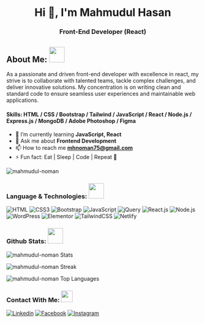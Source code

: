 <h1 align="center">Hi 👋, I'm Mahmudul Hasan</h1>
<h3 align="center">Front-End Developer (React)</h3>

## **About Me: <img src="https://media2.giphy.com/media/ZGHpWzdOEkMKtwLqdc/giphy.gif?cid=ecf05e47a0n3gi1bfqntqmob8g9aid1oyj2wr3ds3mg700bl&rid=giphy.gif" width="40">**
As a passionate and driven front-end developer with excellence in react, my strive is to collaborate with talented teams, tackle complex challenges, and deliver innovative solutions. My concentration is on writing clean and standard code to ensure seamless user experiences and maintainable web applications.

<h4>Skills:  HTML / CSS / Bootstrap / Tailwind / JavaScript / React / Node.js / Express.js / MongoDB / Adobe Photoshop / Figma</h4>

- 🌱 I’m currently learning **JavaScript, React**
- 💬 Ask me about **Frontend Development**
- 📫 How to reach me **mhnoman75@gmail.com**
- ⚡ Fun fact: Eat | Sleep | Code | Repeat 🔁 

<p align="left"> <img src="https://komarev.com/ghpvc/?username=mahmudul-noman&label=Profile%20views&color=36ab43&style=flat" alt="mahmudul-noman" /> </p>  

### Language & Technologies: <img src="https://media.giphy.com/media/KGhpQ5NMoWKQurlHwI/giphy.gif" width="40">
![HTML](https://img.shields.io/badge/HTML5-E34F26?style=flat-square&logo=html5&logoColor=white)
![CSS3](https://img.shields.io/badge/CSS3-1572B6?style=flat-square&logo=css3&logoColor=white)
![Bootstrap](https://img.shields.io/badge/Bootstrap-563D7C?style=flat-square&logo=bootstrap&logoColor=white)
![JavaScript](https://img.shields.io/badge/JavaScript-F7DF1E?style=flat-square&logo=javascript&logoColor=black)
![jQuery](https://img.shields.io/badge/jQuery-0769AD?style=flat-square&logo=jquery&logoColor=white)
![React.js](https://img.shields.io/badge/React.js-0081CB?style=flat-square&logo=react&logoColor=61DAFB)
![Node.js](https://img.shields.io/badge/Node.js-43853D?style=flat-square&logo=node.js&logoColor=white)
![WordPress](https://img.shields.io/badge/Wordpress-21759B?style=flat-square&logo=wordpress&logoColor=white)
![Elementor](https://img.shields.io/badge/Elementor-9146FF?style=flat-square&logo=elementor&logoColor=white)
![TailwindCSS](https://img.shields.io/badge/Tailwind_CSS-38B2AC?style=flat-square&logo=tailwind-css&logoColor=white)
![Netlify](https://img.shields.io/badge/Netlify-00C7B7?style=flat-square&logo=netlify&logoColor=white)

### Github Stats: <img src="https://media.giphy.com/media/ww9Z3l8wl4szKyRIro/giphy.gif" width="40">
![mahmudul-noman Stats](https://github-readme-stats.vercel.app/api?username=mahmudul-noman&theme=darcula&show_icons=true&hide_border=true&count_private=true)

![mahmudul-noman Streak](https://github-readme-streak-stats.herokuapp.com/?user=mahmudul-noman&theme=darcula&hide_border=true)

![mahmudul-noman Top Languages](https://github-readme-stats.vercel.app/api/top-langs/?username=mahmudul-noman&theme=darcula&show_icons=true&hide_border=true&layout=compact)

### Contact With Me: <img src="https://media.giphy.com/media/YMwAWYzXzK4FXrjCZu/giphy.gif" width="30">
[![Linkedin](https://img.shields.io/badge/LinkedIn-0072b1?style=flat-square&logo=linkedin&logoColor=white)](https://www.linkedin.com/in/mahmudul-noman/) 
[![Facebook](https://img.shields.io/badge/Facebook-1877F2?style=flat-square&logo=facebook&logoColor=white)](https://faceboook.com/Mahmudul.H.NomAnn)
[![Instagram](https://img.shields.io/badge/Instagram-E4405F?style=%20flat-square&logo=instagram&logoColor=white)](https://instagram.com/mh__noman)
